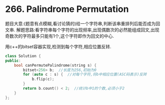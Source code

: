 # 266. Palindrome Permutation

题目大意:\(题意有点模糊,看讨论猜的\)给一个字符串,判断该串重排列后能否成为回文串. 解题思路:看字符串每个字符的出现频率,出现偶数次的必然能组成回文,出现奇数次的字符最多只能有1个,这个字符即作为回文的中心.

用c++的bitset容器实现,检测到每个字符,相应位置反转.

```cpp
class Solution {
public:
    bool canPermutePalindrome(string s) {
        bitset<256> b;  //长度为256,初始为0
        for (auto c : s) {  //对每个字符,将b中相应位置(ASC码表示)反转
            b.flip(c);
        }
        return b.count() < 2;  //统计b中1的个数,必须小于2
    }
};
```

